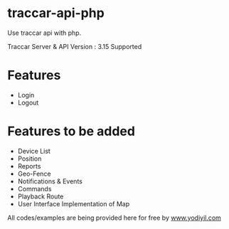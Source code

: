 # traccar-api-php
Use traccar api with php.

Traccar Server & API Version : 3.15 Supported

# Features
- Login
- Logout


# Features to be added
- Device List
- Position
- Reports
- Geo-Fence
- Notifications & Events
- Commands
- Playback Route
- User Interface Implementation of Map

All codes/examples are being provided here for free by www.yodiyil.com
